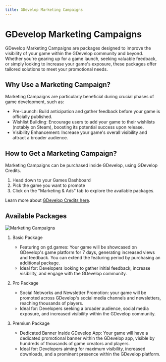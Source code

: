 ```yaml
---
title: GDevelop Marketing Campaigns
---
```


# GDevelop Marketing Campaigns

GDevelop Marketing Campaigns are packages designed to improve the visibility of your game within the GDevelop community and beyond. Whether you're gearing up for a game launch, seeking valuable feedback, or simply looking to increase your game's exposure, these packages offer tailored solutions to meet your promotional needs.

## Why Use a Marketing Campaign?

Marketing Campaigns are particularly beneficial during crucial phases of game development, such as:

- Pre-Launch: Build anticipation and gather feedback before your game is officially published.
- Wishlist Building: Encourage users to add your game to their wishlists (notably on Steam), boosting its potential success upon release.
- Visibility Enhancement: Increase your game's overall visibility and attract a broader audience.

## How to Get a Marketing Campaign?

Marketing Campaigns can be purchased inside GDevelop, using GDevelop Credits.

1. Head down to your Games Dashboard
2. Pick the game you want to promote
3. Click on the "Marketing & Ads" tab to explore the available packages.

Learn more about [GDevelop Credits here](/gdevelop5/interface/profile/credits).

## Available Packages

![Marketing Campaigns](/gdevelop5/interface/games-dashboard/marketing/marketing-campaigns.png)

1. Basic Package

   - Featuring on gd.games: Your game will be showcased on GDevelop's game platform for 7 days, generating increased views and feedback. You can extend the featuring period by purchasing an additional package.
   - Ideal for: Developers looking to gather initial feedback, increase visibility, and engage with the GDevelop community.

2. Pro Package

   - Social Networks and Newsletter Promotion: your game will be promoted across GDevelop's social media channels and newsletters, reaching thousands of players.
   - Ideal for: Developers seeking a broader audience, social media exposure, and increased visibility within the GDevelop community.

3. Premium Package

   - Dedicated Banner Inside GDevelop App: Your game will have a dedicated promotional banner within the GDevelop app, visible by hundreds of thousands of game creators and players.
   - Ideal for: Developers aiming for maximum visibility, increased downloads, and a prominent presence within the GDevelop platform.
